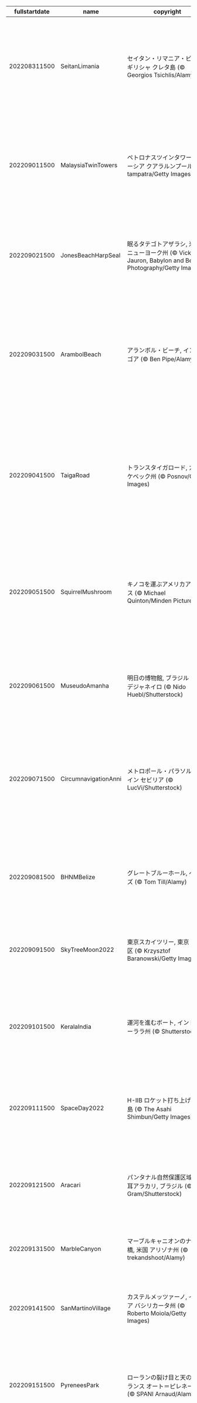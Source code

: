 |fullstartdate|name|copyright|title|image|
|--|--|--|--|--|
202208311500|SeitanLimania|セイタン・リマニア・ビーチ, ギリシャ クレタ島 (© Georgios Tsichlis/Alamy)|クレタ島の隠れ家ビーチ|![](/ja-JP/2022/09/202208311500SeitanLimania.jpg)|
202209011500|MalaysiaTwinTowers|ペトロナスツインタワー, マレーシア クアラルンプール (© tampatra/Getty Images)|マレーシアの双子タワー|![](/ja-JP/2022/09/202209011500MalaysiaTwinTowers.jpg)|
202209021500|JonesBeachHarpSeal|眠るタテゴトアザラシ, 米国 ニューヨーク州  (© Vicki Jauron, Babylon and Beyond Photography/Getty Images)|今日は秋の睡眠の日|![](/ja-JP/2022/09/202209021500JonesBeachHarpSeal.jpg)|
202209031500|ArambolBeach|アランボル・ビーチ, インド ゴア (© Ben Pipe/Alamy)|インド、ゴアのビーチリゾート|![](/ja-JP/2022/09/202209031500ArambolBeach.jpg)|
202209041500|TaigaRoad|トランスタイガロード, カナダ ケベック州 (© Posnov/Getty Images)|カナダのトランスタイガロード|![](/ja-JP/2022/09/202209041500TaigaRoad.jpg)|
202209051500|SquirrelMushroom|キノコを運ぶアメリカアカリス  (© Michael Quinton/Minden Pictures)|キノコを運ぶアメリカアカリス|![](/ja-JP/2022/09/202209051500SquirrelMushroom.jpg)|
202209061500|MuseudoAmanha|明日の博物館, ブラジル リオデジャネイロ (© Nido Huebl/Shutterstock)|ブラジル独立 200 周年|![](/ja-JP/2022/09/202209061500MuseudoAmanha.jpg)|
202209071500|CircumnavigationAnni|メトロポール・パラソル, スペイン セビリア (© LucVi/Shutterstock)|マゼランの世界周航 500 周年|![](/ja-JP/2022/09/202209071500CircumnavigationAnni.jpg)|
202209081500|BHNMBelize|グレートブルーホール, ベリーズ (© Tom Till/Alamy)|グレートブルーホール|![](/ja-JP/2022/09/202209081500BHNMBelize.jpg)|
202209091500|SkyTreeMoon2022|東京スカイツリー, 東京 墨田区 (© Krzysztof Baranowski/Getty Images)|今日は十五夜|![](/ja-JP/2022/09/202209091500SkyTreeMoon2022.jpg)|
202209101500|KeralaIndia|運河を進むボート, インド ケーララ州 (© Shutterstock)|バックウォータークルーズ|![](/ja-JP/2022/09/202209101500KeralaIndia.jpg)|
202209111500|SpaceDay2022|H-IIB ロケット打ち上げ, 鹿児島 (© The Asahi Shimbun/Getty Images)|今日は宇宙の日|![](/ja-JP/2022/09/202209111500SpaceDay2022.jpg)|
202209121500|Aracari|パンタナル自然保護区域の栗耳アラカリ, ブラジル (© Ana Gram/Shutterstock)|生物の楽園パンタナル|![](/ja-JP/2022/09/202209121500Aracari.jpg)|
202209131500|MarbleCanyon|マーブルキャニオンのナバホ橋, 米国 アリゾナ州 (© trekandshoot/Alamy)|ナバホ橋|![](/ja-JP/2022/09/202209131500MarbleCanyon.jpg)|
202209141500|SanMartinoVillage|カステルメッツァーノ, イタリア バシリカータ州 (© Roberto Moiola/Getty Images)|カステルメッツァーノ|![](/ja-JP/2022/09/202209141500SanMartinoVillage.jpg)|
202209151500|PyreneesPark|ローランの裂け目と天の川, フランス オート＝ピレネー県 (© SPANI Arnaud/Alamy)|ローランの裂け目|![](/ja-JP/2022/09/202209151500PyreneesPark.jpg)|
202209161500|Wellenflug|オクトーバーフェスト, ドイツ ミュンヘン (© Karl-Josef Hildenbrand/Getty Images)|ドイツのオクトーバーフェスト|![](/ja-JP/2022/09/202209161500Wellenflug.jpg)|
202209171500|ArashiyamaBamboo|竹林の小径, 京都 嵐山 (© Razvan Ciuca/Getty Images)|今日は世界竹の日|![](/ja-JP/2022/09/202209171500ArashiyamaBamboo.jpg)|
202209181500|OldOwl2022|樹木に溶け込むフクロウ (© Shin Yoshino/Minden)|今日は敬老の日|![](/ja-JP/2022/09/202209181500OldOwl2022.jpg)|
202209191500|SitkaOtters|ラッコの群れ, 米国 アラスカ州 (© Robert Harding/Offset/Shutterstock)|今週はラッコ啓蒙週間|![](/ja-JP/2022/09/202209191500SitkaOtters.jpg)|
202209201500|PWPeaceDoves|”Peace Doves” ピーター・ウォーカー,  イギリス リヴァプール (© PAUL ELLIS/AFP via Getty Images)|今日は国際平和デー|![](/ja-JP/2022/09/202209201500PWPeaceDoves.jpg)|
202209211500|RhinocerosUnicornis|インドサイ, インド アッサム州 (© Robert Harding World Imagery/Shutterstock)|今日は世界サイの日|![](/ja-JP/2022/09/202209211500RhinocerosUnicornis.jpg)|
